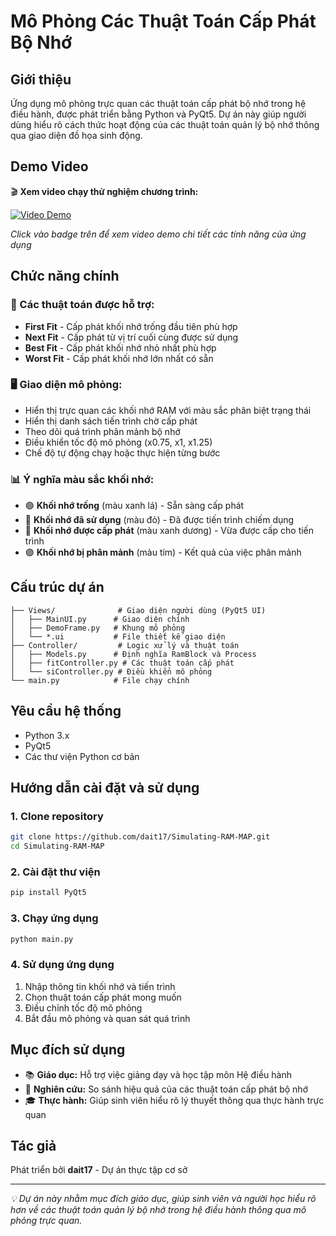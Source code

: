 # Mô Phỏng Các Thuật Toán Cấp Phát Bộ Nhớ

## Giới thiệu
Ứng dụng mô phỏng trực quan các thuật toán cấp phát bộ nhớ trong hệ điều hành, được phát triển bằng Python và PyQt5. Dự án này giúp người dùng hiểu rõ cách thức hoạt động của các thuật toán quản lý bộ nhớ thông qua giao diện đồ họa sinh động.

## Demo Video
🎬 **Xem video chạy thử nghiệm chương trình:**

[![Video Demo](https://img.shields.io/badge/▶️-Xem%20Video%20Demo-red?style=for-the-badge)](./video%20chạy%20thử%20nghiệm%20chương%20trình.mkv)

*Click vào badge trên để xem video demo chi tiết các tính năng của ứng dụng*

## Chức năng chính

### 🎯 Các thuật toán được hỗ trợ:
- **First Fit** - Cấp phát khối nhớ trống đầu tiên phù hợp
- **Next Fit** - Cấp phát từ vị trí cuối cùng được sử dụng
- **Best Fit** - Cấp phát khối nhớ nhỏ nhất phù hợp
- **Worst Fit** - Cấp phát khối nhớ lớn nhất có sẵn

### 🖥️ Giao diện mô phỏng:
- Hiển thị trực quan các khối nhớ RAM với màu sắc phân biệt trạng thái
- Hiển thị danh sách tiến trình chờ cấp phát
- Theo dõi quá trình phân mảnh bộ nhớ
- Điều khiển tốc độ mô phỏng (x0.75, x1, x1.25)
- Chế độ tự động chạy hoặc thực hiện từng bước

### 📊 Ý nghĩa màu sắc khối nhớ:
- 🟢 **Khối nhớ trống** (màu xanh lá) - Sẵn sàng cấp phát
- 🔴 **Khối nhớ đã sử dụng** (màu đỏ) - Đã được tiến trình chiếm dụng
- 🔵 **Khối nhớ được cấp phát** (màu xanh dương) - Vừa được cấp cho tiến trình
- 🟣 **Khối nhớ bị phân mảnh** (màu tím) - Kết quả của việc phân mảnh

## Cấu trúc dự án
```
├── Views/              # Giao diện người dùng (PyQt5 UI)
│   ├── MainUI.py      # Giao diện chính
│   ├── DemoFrame.py   # Khung mô phỏng
│   └── *.ui           # File thiết kế giao diện
├── Controller/         # Logic xử lý và thuật toán
│   ├── Models.py      # Định nghĩa RamBlock và Process
│   ├── fitController.py # Các thuật toán cấp phát
│   └── siController.py # Điều khiển mô phỏng
└── main.py            # File chạy chính
```

## Yêu cầu hệ thống
- Python 3.x
- PyQt5
- Các thư viện Python cơ bản

## Hướng dẫn cài đặt và sử dụng

### 1. Clone repository
```bash
git clone https://github.com/dait17/Simulating-RAM-MAP.git
cd Simulating-RAM-MAP
```

### 2. Cài đặt thư viện
```bash
pip install PyQt5
```

### 3. Chạy ứng dụng
```bash
python main.py
```

### 4. Sử dụng ứng dụng
1. Nhập thông tin khối nhớ và tiến trình
2. Chọn thuật toán cấp phát mong muốn
3. Điều chỉnh tốc độ mô phỏng
4. Bắt đầu mô phỏng và quan sát quá trình

## Mục đích sử dụng
- 📚 **Giáo dục:** Hỗ trợ việc giảng dạy và học tập môn Hệ điều hành
- 🔬 **Nghiên cứu:** So sánh hiệu quả của các thuật toán cấp phát bộ nhớ
- 🎓 **Thực hành:** Giúp sinh viên hiểu rõ lý thuyết thông qua thực hành trực quan

## Tác giả
Phát triển bởi **dait17** - Dự án thực tập cơ sở

---
*💡 Dự án này nhằm mục đích giáo dục, giúp sinh viên và người học hiểu rõ hơn về các thuật toán quản lý bộ nhớ trong hệ điều hành thông qua mô phỏng trực quan.*
